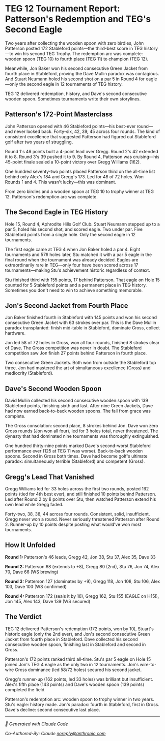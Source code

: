 # TEG 12 Tournament Report: Patterson's Redemption and TEG's Second Eagle

Two years after collecting the wooden spoon with zero birdies, John Patterson posted 172 Stableford points—the third-best score in TEG history—to win his second TEG Trophy. The redemption arc was complete: wooden spoon (TEG 10) to fourth place (TEG 11) to champion (TEG 12).

Meanwhile, Jon Baker won his second consecutive Green Jacket from fourth place in Stableford, proving the Dave Mullin paradox was contagious. And Stuart Neumann holed his second shot on a par 5 in Round 4 for eagle—only the second eagle in 12 tournaments of TEG history.

TEG 12 delivered redemption, history, and Dave's second consecutive wooden spoon. Sometimes tournaments write their own storylines.

## Patterson's 172-Point Masterclass

John Patterson opened with 46 Stableford points—his best-ever round—and never looked back. Forty-six, 42, 39, 45 across four rounds. The kind of consistent excellence that suggested Patterson had figured out Stableford golf after two years of struggling.

Round 1's 46 points built a 4-point lead over Gregg. Round 2's 42 extended it to 8. Round 3's 39 pushed it to 9. By Round 4, Patterson was cruising—his 45-point finale sealed a 10-point victory over Gregg Williams (162).

One hundred seventy-two points placed Patterson third on the all-time list behind only Alex's 184 and Gregg's 173. Led for 48 of 72 holes. Won Rounds 1 and 4. This wasn't lucky—this was dominant.

From zero birdies and a wooden spoon at TEG 10 to trophy winner at TEG 12. Patterson's redemption arc was complete.

## The Second Eagle in TEG History

Hole 15, Round 4, Aphrodite Hills Golf Club. Stuart Neumann stepped up to a par 5, holed his second shot, and scored eagle. Two under par. Five Stableford points from a single hole. Only the second eagle in 12 tournaments.

The first eagle came at TEG 4 when Jon Baker holed a par 4. Eight tournaments and 576 holes later, Stu matched it with a par 5 eagle in the final round when the tournament was already decided. Eagles are extraordinarily rare in TEG—only four have been scored across 17 tournaments—making Stu's achievement historic regardless of context.

Stu finished third with 155 points, 17 behind Patterson. That eagle on Hole 15 counted for 5 Stableford points and a permanent place in TEG history. Sometimes you don't need to win to achieve something memorable.

## Jon's Second Jacket from Fourth Place

Jon Baker finished fourth in Stableford with 145 points and won his second consecutive Green Jacket with 63 strokes over par. This is the Dave Mullin paradox transplanted: finish mid-table in Stableford, dominate Gross, collect hardware.

Jon led 58 of 72 holes in Gross, won all four rounds, finished 8 strokes clear of Dave. The Gross competition was never in doubt. The Stableford competition saw Jon finish 27 points behind Patterson in fourth place.

Two consecutive Green Jackets. Both won from outside the Stableford top three. Jon had mastered the art of simultaneous excellence (Gross) and mediocrity (Stableford).

## Dave's Second Wooden Spoon

David Mullin collected his second consecutive wooden spoon with 139 Stableford points, finishing sixth and last. After nine Green Jackets, Dave had now earned back-to-back wooden spoons. The fall from grace was complete.

The Gross consolation: second place, 8 strokes behind Jon. Dave won zero Gross rounds (Jon won all four), led for 3 holes total, never threatened. The dynasty that had dominated nine tournaments was thoroughly extinguished.

One hundred thirty-nine points marked Dave's second-worst Stableford performance ever (125 at TEG 11 was worse). Back-to-back wooden spoons. Second in Gross both times. Dave had become golf's ultimate paradox: simultaneously terrible (Stableford) and competent (Gross).

## Gregg's Lead That Vanished

Gregg Williams led for 33 holes across the first two rounds, posted 162 points (tied for 4th best ever), and still finished 10 points behind Patterson. Led after Round 2 by 8 points over Stu, then watched Patterson extend his own lead while Gregg faded.

Forty-two, 38, 38, 44 across four rounds. Consistent, solid, insufficient. Gregg never won a round. Never seriously threatened Patterson after Round 2. Runner-up by 10 points despite posting what would've won most tournaments.

## How It Unfolded

**Round 1:** Patterson's 46 leads, Gregg 42, Jon 38, Stu 37, Alex 35, Dave 33

**Round 2:** Patterson 88 (extends to +8), Gregg 80 (2nd), Stu 76, Jon 74, Alex 70, Dave 66 (WS brewing)

**Round 3:** Patterson 127 (dominates by +9), Gregg 118, Jon 108, Stu 106, Alex 103, Dave 100 (WS confirmed)

**Round 4:** Patterson 172 (seals it by 10), Gregg 162, Stu 155 (EAGLE on H15!), Jon 145, Alex 143, Dave 139 (WS secured)

## The Verdict

TEG 12 delivered Patterson's redemption (172 points, won by 10), Stuart's historic eagle (only the 2nd ever), and Jon's second consecutive Green Jacket from fourth place in Stableford. Dave collected his second consecutive wooden spoon, finishing last in Stableford and second in Gross.

Patterson's 172 points ranked third all-time. Stu's par 5 eagle on Hole 15 joined Jon's TEG 4 eagle as the only two in 12 tournaments. Jon's wire-to-wire Gross dominance (led 58/72 holes) secured his second jacket.

Gregg's runner-up (162 points, led 33 holes) was brilliant but insufficient. Alex's fifth place (143 points) and Dave's wooden spoon (139 points) completed the field.

Patterson's redemption arc: wooden spoon to trophy winner in two years. Stu's eagle: history made. Jon's paradox: fourth in Stableford, first in Gross. Dave's decline: second consecutive last place.

---

*🤖 Generated with [Claude Code](https://claude.com/claude-code)*

*Co-Authored-By: Claude <noreply@anthropic.com>*
